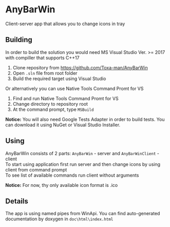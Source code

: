 # AnyBarWin
Client-server app that allows you to change icons in tray

## Building
In order to build the solution you would need MS Visual Studio Ver. >= 2017 with compiller that supports C++17  
1. Clone repository from https://github.com/Toxa-man/AnyBarWin  
2. Open `.sln` file from root folder
3. Build the required target using Visual Studio  

Or alternatively you can use Native Tools Command Promt for VS  
1. Find and run Native Tools Command Promt for VS
2. Change directory to repository root
3. At the command prompt, type `MSBuild`

**Notice:** You will also need Google Tests Adapter in order to build tests. You can download it using NuGet or Visual Studio Installer. 

## Using
AnyBarWin consists of 2 parts: `AnyBarWin` - server and `AnyBarWinClient` - client    
To start using application first run server and then change icons by using client from command prompt  
To see list of available commands run client without arguments  

**Notice:** For now, thy only available icon format is .ico

## Details
The app is using named pipes from WinApi. You can find auto-generated documentation by doxygen in `doc\html\index.html`
